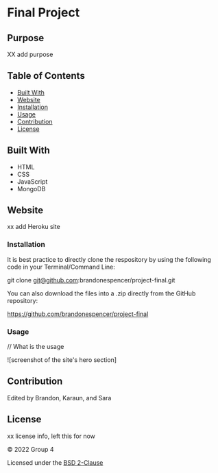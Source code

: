 # Final Project

## Purpose

XX add purpose

## Table of Contents
- [Built With](#built-with)
- [Website](#website)
- [Installation](#installation)
- [Usage](#usage)
- [Contribution](#contribution)
- [License](#license)

## Built With

* HTML
* CSS
* JavaScript
* MongoDB

## Website

xx add Heroku site

### Installation

It is best practice to directly clone the respository by using the following code in your Terminal/Command Line:

git clone git@github.com:brandonespencer/project-final.git

You can also download the files into a .zip directly from the GitHub repository: 

https://github.com/brandonespencer/project-final

### Usage

// What is the usage

![screenshot of the site's hero section]

## Contribution
Edited by Brandon, Karaun, and Sara

## License

xx license info, left this for now

&copy; 2022 Group 4

Licensed under the [BSD 2-Clause](LICENSE.txt)